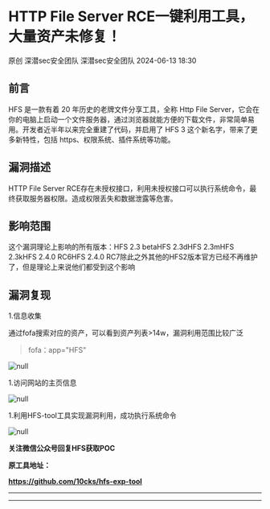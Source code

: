 #  HTTP File Server RCE一键利用工具，大量资产未修复！   
原创 深潜sec安全团队  深潜sec安全团队   2024-06-13 18:30  
  
## 前言  
  
HFS
 是一款有着 20 年历史的老牌文件分享工具，全称 Http File 
Server，它会在你的电脑上启动一个文件服务器，通过浏览器就能方便的下载文件，非常简单易用。开发者近半年以来完全重建了代码，并启用了 HFS 3
 这个新名字，带来了更多新特性，包括 https、权限系统、插件系统等功能。  
## 漏洞描述  
  
HTTP File Server RCE存在未授权接口，利用未授权接口可以执行系统命令，最终获取服务器权限。造成权限丢失和数据泄露等危害。  
## 影响范围  
  
这个漏洞理论上影响的所有版本：HFS 2.3 betaHFS 2.3dHFS 2.3mHFS 2.3kHFS 2.4.0 RC6HFS 2.4.0 RC7除此之外其他的HFS2版本官方已经不再维护了，但是理论上来说他们都受到这个影响  
## 漏洞复现  
  
1.信息收集  
  
通过fofa搜索对应的资产，可以看到资产列表>14w，漏洞利用范围比较广泛  
> fofa：app="HFS"  
  
  
![](https://mmbiz.qpic.cn/sz_mmbiz_png/bfMXBp6QpdxKAcjDhcv4fo2M2n4kjHCfysWuhLQbdTOQhbUUsh5II5iaSepeWiaxLIuN3wI4AXXfad7Z3DBpPq3g/640?wx_fmt=png&from=appmsg "null")  
  
1.访问网站的主页信息  
  
![](https://mmbiz.qpic.cn/sz_mmbiz_png/bfMXBp6QpdxKAcjDhcv4fo2M2n4kjHCfJn5coWbLMBjLrZkMUz8Kzbf3HfKlT751bfuf0xGa58KR5IKZhz9cOQ/640?wx_fmt=png&from=appmsg "null")  
  
1.利用HFS-tool工具实现漏洞利用，成功执行系统命令  
  
![](https://mmbiz.qpic.cn/sz_mmbiz_png/bfMXBp6QpdxKAcjDhcv4fo2M2n4kjHCfB5KWEZ4Loicxa46YU6LgqAy1eGqH24lMqpTAVqRbraqfDriaqCYwick2g/640?wx_fmt=png&from=appmsg "null")  
  
**关注微信公众号回复HFS获取POC**  
  
**原工具地址：**  
  
**https://github.com/10cks/hfs-exp-tool**  
  
****  
****  
